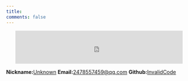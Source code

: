 ```yaml
---
title: 
comments: false
---
```


<iframe style="margin-left: 5%;" frameborder="no" border="0" marginwidth="0" marginheight="0" width=90% height=90  src="https://music.163.com/outchain/player?type=2&id=29542130&auto=1&height=66"></iframe>


**Nickname:**[Unknown](https://invalidcode.github.io)
**Email:**[2478557459@qq.com](2478557459@qq.com)
**Github:**[InvalidCode](https://github.com/InvalidCode)



